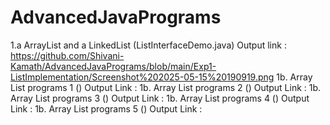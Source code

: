 # AdvancedJavaPrograms

1.a ArrayList and a LinkedList (ListInterfaceDemo.java) Output link : https://github.com/Shivani-Kamath/AdvancedJavaPrograms/blob/main/Exp1-ListImplementation/Screenshot%202025-05-15%20190919.png
1b. Array List programs 1 () Output Link : 
1b. Array List programs 2 () Output Link : 
1b. Array List programs 3 () Output Link : 
1b. Array List programs 4 () Output Link : 
1b. Array List programs 5 () Output Link : 

